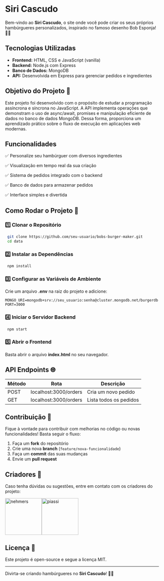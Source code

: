 # Siri Cascudo

Bem-vindo ao **Siri Cascudo**, o site onde você pode criar os seus próprios hambúrgueres personalizados, inspirado no famoso desenho Bob Esponja! 🦀🍔

## Tecnologias Utilizadas

- **Frontend:** HTML, CSS e JavaScript (vanilla)
- **Backend:** Node.js com Express
- **Banco de Dados:** MongoDB
- **API:** Desenvolvida em Express para gerenciar pedidos e ingredientes

## Objetivo do Projeto 🎯

Este projeto foi desenvolvido com o propósito de estudar a programação assíncrona e síncrona no JavaScript. A API implementa operações que demonstram o uso de async/await, promises e manipulação eficiente de dados no banco de dados MongoDB. Dessa forma, proporciona um aprendizado prático sobre o fluxo de execução em aplicações web modernas.

## Funcionalidades

✅ Personalize seu hambúrguer com diversos ingredientes

✅ Visualização em tempo real da sua criação

✅ Sistema de pedidos integrado com o backend

✅ Banco de dados para armazenar pedidos

✅ Interface simples e divertida


## Como Rodar o Projeto 🚀

### 1️⃣ Clonar o Repositório
```bash
 git clone https://github.com/seu-usuario/bobs-burger-maker.git
 cd data
```

### 2️⃣ Instalar as Dependências
```bash
 npm install
```

### 3️⃣ Configurar as Variáveis de Ambiente
Crie um arquivo **.env** na raiz do projeto e adicione:
```
MONGO_URI=mongodb+srv://seu_usuario:senha@cluster.mongodb.net/burgerdb
PORT=3000
```

### 4️⃣ Iniciar o Servidor Backend
```bash
 npm start
```

### 5️⃣ Abrir o Frontend
Basta abrir o arquivo **index.html** no seu navegador.

## API Endpoints 🌐

| Método | Rota          | Descrição |
|--------|--------------|-----------|
| POST   | localhost:3000/orders   | Cria um novo pedido |
| GET    | localhost:3000/orders  | Lista todos os pedidos |

## Contribuição 🤝
Fique à vontade para contribuir com melhorias no código ou novas funcionalidades! Basta seguir o fluxo:
1. Faça um **fork** do repositório
2. Crie uma nova **branch** (`feature/nova-funcionalidade`)
3. Faça um **commit** das suas mudanças
4. Envie um **pull request**

## Criadores 📨
Caso tenha dúvidas ou sugestões, entre em contato com os criadores do projeto:
<div style="display: flex">
  <a href="https://github.com/Losttttzz">
  <img src="https://github.com/Losttttzz.png" alt="nehmers" width="120px">
</a>

<a href="https://github.com/davipiassi">
  <img src="https://github.com/davipiassi.png" alt="piassi" width="120px">
</a>
</div>

## Licença 📜
Este projeto é open-source e segue a licença MIT.

---

Divirta-se criando hambúrgueres no **Siri Cascudo**! 🍔🔥
